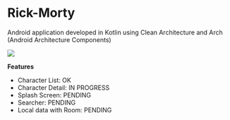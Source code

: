 # Rick-Morty
Android application developed in Kotlin using Clean Architecture and Arch (Android Architecture Components)

<img src="https://pixel.nymag.com/imgs/daily/vulture/2018/06/07/magazine/rick-and-morty/lede.w700.h467.jpg">

**Features**

- Character List: OK
- Character Detail: IN PROGRESS
- Splash Screen: PENDING
- Searcher: PENDING
- Local data with Room: PENDING
